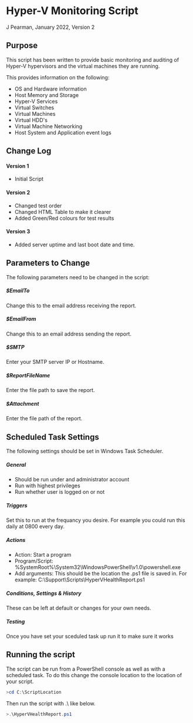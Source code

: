 # Hyper-V Monitoring Script
J Pearman, January 2022, Version 2

## Purpose
This script has been written to provide basic monitoring and auditing of Hyper-V hypervisors and the virtual machines they are running.

This provides information on the following:
- OS and Hardware information
- Host Memory and Storage
- Hyper-V Services
- Virtual Switches
- Virtual Machines
- Virtual HDD's
- Virtual Machine Networking
- Host System and Application event logs

## Change Log
#### Version 1 	
- Initial Script

#### Version 2 	
- Changed test order
- Changed HTML Table to make it clearer
- Added Green/Red colours for test results

#### Version 3
- Added server uptime and last boot date and time.

##  Parameters to Change
The following parameters need to be changed in the script:

##### $EmailTo
Change this to the email address receiving the report.
##### $EmailFrom
Change this to an email address sending the report.
##### $SMTP
Enter your SMTP server IP or Hostname.
##### $ReportFileName
Enter the file path to save the report.
##### $Attachment
Enter the file path of the report.

## Scheduled Task Settings
The following settings should be set in Windows Task Scheduler.
##### General
- Should be run under and administrator account
- Run with highest privileges
- Run whether user is logged on or not

##### Triggers
Set this to run at the frequancy you desire. For example you could run this daily at 0800 every day.
##### Actions
- Action: Start a program
- Program/Script: %SystemRoot%\System32\WindowsPowerShell\v1.0\powershell.exe
- Add arguments: This should be the location the .ps1 file is saved in. For example: C:\Support\Scripts\HyperVHealthReport.ps1

##### Conditions, Settings & History
These can be left at default or changes for your own needs.

##### Testing
Once you have set your sceduled task up run it to make sure it works

## Running the script
The script can be run from a PowerShell console as well as with a scheduled task. To do this change the console location to the location of your script.
```powershell
>cd C:\ScriptLocation
```
Then run the script with .\ like below.
```powershell
>.\HyperVHealthReport.ps1
```
